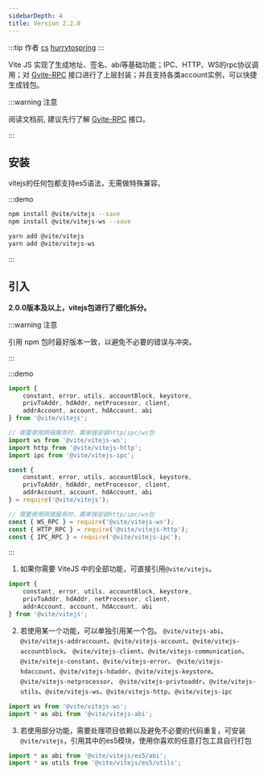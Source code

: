 ```yaml
---
sidebarDepth: 4
title: Version 2.2.0
---
```


:::tip 作者
[cs](https://github.com/lovelycs)
[hurrytospring](https://github.com/hurrytospring)
:::

Vite JS 实现了生成地址、签名、abi等基础功能；IPC、HTTP、WS的rpc协议调用；对 [Gvite-RPC](../rpc/README.md) 接口进行了上层封装；并且支持各类account实例，可以快捷生成钱包。

:::warning 注意

阅读文档前, 建议先行了解 [Gvite-RPC](../rpc/README.md) 接口。

:::

## 安装

vitejs的任何包都支持es5语法，无需做特殊兼容。

:::demo

```bash tab:npm
npm install @vite/vitejs --save
npm install @vite/vitejs-ws --save
```

```bash tab:yarn
yarn add @vite/vitejs
yarn add @vite/vitejs-ws
```

:::

## 引入

**2.0.0版本及以上，vitejs包进行了细化拆分。**

:::warning 注意

引用 npm 包时最好版本一致，以避免不必要的错误与冲突。

:::

:::demo

```javascript tab:ES6
import {
    constant, error, utils, accountBlock, keystore, 
    privToAddr, hdAddr, netProcessor, client, 
    addrAccount, account, hdAccount, abi
} from '@vite/vitejs';

// 需要使用网络服务时，需单独安装http/ipc/ws包
import ws from '@vite/vitejs-ws';
import http from '@vite/vitejs-http';
import ipc from '@vite/vitejs-ipc';
```

```javascript tab:require
const {
    constant, error, utils, accountBlock, keystore, 
    privToAddr, hdAddr, netProcessor, client, 
    addrAccount, account, hdAccount, abi
} = require('@vite/vitejs');

// 需要使用网络服务时，需单独安装http/ipc/ws包
const { WS_RPC } = require('@vite/vitejs-ws');
const { HTTP_RPC } = require('@vite/vitejs-http');
const { IPC_RPC } = require('@vite/vitejs-ipc');
```

:::

1. 如果你需要 ViteJS 中的全部功能，可直接引用`@vite/vitejs`。

```javascript tab:ES6
import {
    constant, error, utils, accountBlock, keystore, 
    privToAddr, hdAddr, netProcessor, client, 
    addrAccount, account, hdAccount, abi
} from '@vite/vitejs';
```

2. 若使用某一个功能，可以单独引用某一个包。
`@vite/vitejs-abi`、`@vite/vitejs-addraccount`、`@vite/vitejs-account`、`@vite/vitejs-accountblock`、
`@vite/vitejs-client`、`@vite/vitejs-communication`、`@vite/vitejs-constant`、`@vite/vitejs-error`、
`@vite/vitejs-hdaccount`、`@vite/vitejs-hdaddr`、`@vite/vitejs-keystore`、`@vite/vitejs-netprocessor`、
`@vite/vitejs-privtoaddr`、`@vite/vitejs-utils`、`@vite/vitejs-ws`、`@vite/vitejs-http`、`@vite/vitejs-ipc`

```javascript tab:ES6
import ws from '@vite/vitejs-ws';
import * as abi from '@vite/vitejs-abi';
```

3. 若使用部分功能，需要处理项目依赖以及避免不必要的代码重复，可安装`@vite/vitejs`，引用其中的es5模块，使用你喜欢的任意打包工具自行打包

```javascript tab:ES6
import * as abi from '@vite/vitejs/es5/abi';
import * as utils from '@vite/vitejs/es5/utils';
```
